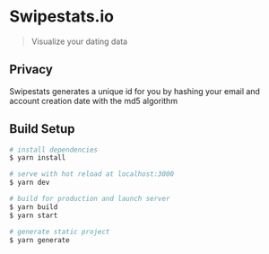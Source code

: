 # Swipestats.io

> Visualize your dating data

## Privacy

Swipestats generates a unique id for you by hashing your email and account creation date with the md5 algorithm

## Build Setup

```bash
# install dependencies
$ yarn install

# serve with hot reload at localhost:3000
$ yarn dev

# build for production and launch server
$ yarn build
$ yarn start

# generate static project
$ yarn generate
```
